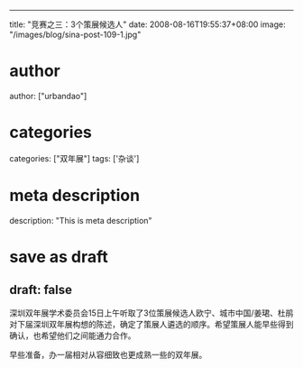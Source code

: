 
---
title: "竞赛之三：3个策展候选人"
date: 2008-08-16T19:55:37+08:00
image: "/images/blog/sina-post-109-1.jpg"
# author
author: ["urbandao"]
# categories
categories: ["双年展"]
tags: ['杂谈']
# meta description
description: "This is meta description"
# save as draft
draft: false
---

深圳双年展学术委员会15日上午听取了3位策展候选人欧宁、城市中国/姜珺、杜鹃对下届深圳双年展构想的陈述，确定了策展人遴选的顺序。希望策展人能早些得到确认，也希望他们之间能通力合作。

早些准备，办一届相对从容细致也更成熟一些的双年展。
